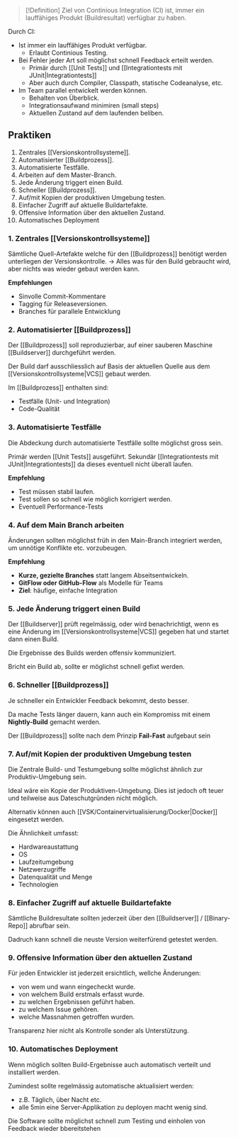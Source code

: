 >[!Definition]
>Ziel von Continious Integration (CI) ist, immer ein lauffähiges Produkt (Buildresultat) verfügbar zu haben.

Durch CI:
- Ist immer ein lauffähiges Produkt verfügbar.
	- Erlaubt Continious Testing.
- Bei Fehler jeder Art soll möglichst schnell Feedback erteilt werden.
	- Primär durch [[Unit Tests]] und [[Integrationtests mit JUnit|Integrationtests]]
	- Aber auch durch Compiler, Classpath, statische Codeanalyse, etc.
- Im Team parallel entwickelt werden können.
	- Behalten von Überblick.
	- Integrationsaufwand minimiren (small steps)
	- Aktuellen Zustand auf dem laufenden beliben.


## Praktiken
1. Zentrales [[Versionskontrollsysteme]].
2. Automatisierter [[Buildprozess]].
3. Automatisierte Testfälle.
4. Arbeiten auf dem Master-Branch.
5. Jede Änderung triggert einen Build.
6. Schneller [[Buildprozess]].
7. Auf/mit Kopien der produktiven Umgebung testen.
8. Einfacher Zugriff auf aktuelle Buildartefakte.
9. Offensive Information über den aktuellen Zustand.
10. Automatisches Deployment

### 1. Zentrales [[Versionskontrollsysteme]]
Sämtliche Quell-Artefakte welche für den [[Buildprozess]] benötigt werden unterliegen der Versionskontrolle.
-> Alles was für den Build gebraucht wird, aber nichts was wieder gebaut werden kann.

**Empfehlungen**
- Sinvolle Commit-Kommentare
- Tagging für Releaseversionen.
- Branches für parallele Entwicklung

### 2. Automatisierter [[Buildprozess]]
Der [[Buildprozess]] soll reproduzierbar, auf einer sauberen Maschine [[Buildserver]] durchgeführt werden.

Der Build darf ausschliesslich auf Basis der aktuellen Quelle aus dem [[Versionskontrollsysteme|VCS]] gebaut werden.

Im [[Buildprozess]] enthalten sind:
- Testfälle (Unit- und Integration)
- Code-Qualität

### 3. Automatisierte Testfälle
Die Abdeckung durch automatisierte Testfälle sollte möglichst gross sein.

Primär werden [[Unit Tests]] ausgeführt. Sekundär [[Integrationtests mit JUnit|Integrationtests]] da dieses eventuell nicht überall laufen.

**Empfehlung**
- Test müssen stabil laufen.
- Test sollen so schnell wie möglich korrigiert werden.
- Eventuell Performance-Tests

### 4. Auf dem Main Branch arbeiten
Änderungen sollten möglichst früh in den Main-Branch integriert werden, um unnötige Konflikte etc. vorzubeugen.

**Empfehlung**
- **Kurze, gezielte Branches** statt langem Abseitsentwickeln.
- **GitFlow oder GitHub-Flow** als Modelle für Teams
- **Ziel**: häufige, einfache Integration

### 5. Jede Änderung triggert einen Build
Der [[Buildserver]] prüft regelmässig, oder wird benachrichtigt, wenn es eine Änderung im [[Versionskontrollsysteme|VCS]] gegeben hat und startet dann einen Build.

Die Ergebnisse des Builds werden offensiv kommuniziert.

Bricht ein Build ab, sollte er möglichst schnell gefixt werden.

### 6. Schneller [[Buildprozess]]
Je schneller ein Entwickler Feedback bekommt, desto besser.

Da mache Tests länger dauern, kann auch ein Kompromiss mit einem **Nightly-Build** gemacht werden.

Der [[Buildprozess]] sollte nach dem Prinzip **Fail-Fast** aufgebaut sein

### 7. Auf/mit Kopien der produktiven Umgebung testen
Die Zentrale Build- und Testumgebung sollte möglichst ähnlich zur Produktiv-Umgebung sein.

Ideal wäre ein Kopie der Produktiven-Umgebung. Dies ist jedoch oft teuer und teilweise aus Dateschutgründen nicht möglich.

Alternativ können auch [[VSK/Containervirtualisierung/Docker|Docker]] eingesetzt werden.

Die Ähnlichkeit umfasst:
- Hardwareaustattung
- OS
- Laufzeitumgebung
- Netzwerzugriffe
- Datenqualität und Menge
- Technologien

### 8. Einfacher Zugriff auf aktuelle Buildartefakte
Sämtliche Buildresultate sollten jederzeit über den [[Buildserver]] / [[Binary-Repo]] abrufbar sein.

Dadruch kann schnell die neuste Version weiterfürend getestet werden.

### 9. Offensive Information über den aktuellen Zustand
Für jeden Entwickler ist jederzeit ersichtlich, wellche Änderungen:
- von wem und wann eingecheckt wurde.
- von welchem Build erstmals erfasst wurde.
- zu welchen Ergebnissen geführt haben.
- zu welchem Issue gehören.
- welche Massnahmen getroffen wurden.

Transparenz hier nicht als Kontrolle sonder als Unterstützung.

### 10. Automatisches Deployment
Wenn möglich sollten Build-Ergebnisse auch automatisch verteilt und installiert werden.

Zumindest sollte regelmässig automatische aktualisiert werden:
- z.B. Täglich, über Nacht etc.
- alle 5min eine Server-Applikation zu deployen macht wenig sind.

Die Software sollte möglichst schnell zum Testing und einholen von Feedback wieder bbereitstehen